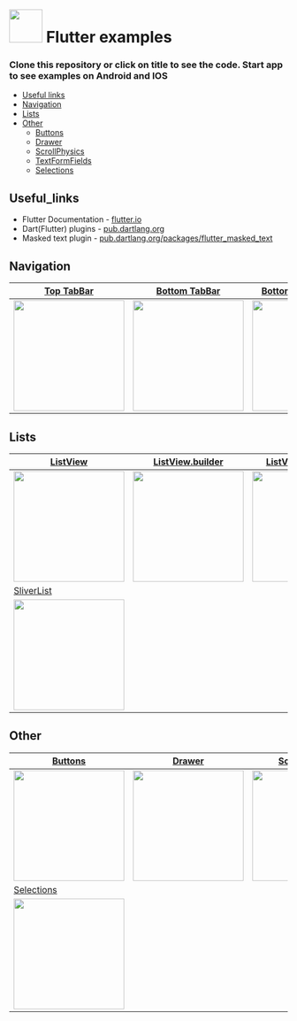 # <img src="https://cdn-images-1.medium.com/max/1200/1*5-aoK8IBmXve5whBQM90GA.png" width="60" /> Flutter examples 
### Clone this repository or click on title to see the code. Start app to see examples on Android and IOS 

- [Useful links](#Useful_links)
- [Navigation](#Navigation)
- [Lists](#Lists)
- [Other](#Other)
  - [Buttons](#Other)
  - [Drawer](#Other)
  - [ScrollPhysics](#Other)
  - [TextFormFields](#Other)
  - [Selections](#Other)

## Useful_links
- Flutter Documentation - [flutter.io](https://flutter.io/docs)
- Dart(Flutter) plugins - [pub.dartlang.org](https://pub.dartlang.org/flutter)
- Masked text plugin - [pub.dartlang.org/packages/flutter_masked_text](https://pub.dartlang.org/packages/flutter_masked_text)

## Navigation
| [Top TabBar](https://github.com/Goolpe/flutter_simple/blob/master/lib/examples/navigation/exampleTopTabBar.dart) | [Bottom TabBar](https://github.com/Goolpe/flutter_simple/blob/master/lib/examples/navigation/exampleBottomTabBar.dart) | [BottomNavigationBar](https://github.com/Goolpe/flutter_simple/blob/master/lib/examples/navigation/exampleBottomNavigationBar.dart) | [BottomAppBar](https://github.com/Goolpe/flutter_simple/blob/master/lib/examples/navigation/exampleBottomAppBar.dart) |
| ---------- | ------------- | ------------------- | ------------ |
| <img src="https://media.giphy.com/media/Zd5YVCgsqKowWhGdn9/giphy.gif" width="200" /> | <img src="https://media.giphy.com/media/20KTI1fDfT6Z4422Vv/giphy.gif" width="200" /> | <img src="https://media.giphy.com/media/4TcR3uxI7xr0HUf9yU/giphy.gif" width="200" /> | <img src="https://media.giphy.com/media/3GlPRrJb9aF3P5JXqL/giphy.gif" width="200" />

## Lists
| [ListView](https://github.com/Goolpe/flutter_simple/blob/master/lib/examples/lists/exampleListView.dart) | [ListView.builder](https://github.com/Goolpe/flutter_simple/blob/master/lib/examples/lists/exampleListViewBuilder.dart) | [ListView.separated](https://github.com/Goolpe/flutter_simple/blob/master/lib/examples/lists/exampleListViewSeparated.dart) | [GridView.count](https://github.com/Goolpe/flutter_simple/blob/master/lib/examples/lists/exampleGridView.dart) |
| ---------- | ------------- | ------------- | ------------- |
| <img src="https://media.giphy.com/media/ddQnBNhxUd9ihKu4eq/giphy.gif" width="200" /> | <img src="https://media.giphy.com/media/5h28jVuDUapCdFOpO3/giphy.gif" width="200" /> | <img src="https://media.giphy.com/media/NRensw9ntQTf0dzIMe/giphy.gif" width="200" /> | <img src="https://media.giphy.com/media/26kO5pTj2gvbx8Ulco/giphy.gif" width="200" /> |
| [SliverList](https://github.com/Goolpe/flutter_simple/blob/master/lib/examples/lists/exampleSliverList.dart) |
| <img src="https://media.giphy.com/media/3oaeOedAfWfLZ5zJP8/giphy.gif" width="200" /> |

## Other
| [Buttons](https://github.com/Goolpe/flutter_simple/blob/master/lib/examples/other/exampleButtons.dart) | [Drawer](https://github.com/Goolpe/flutter_simple/blob/master/lib/examples/other/exampleDrawer.dart) | [ScrollPhysics](https://github.com/Goolpe/flutter_simple/blob/master/lib/examples/other/exampleScrollPhysics.dart) | [TextFormFields](https://github.com/Goolpe/flutter_simple/blob/master/lib/examples/other/exampleTextFormFields.dart) |
| ---------- | ---------- | ---------- | ---------- |
| <img src="https://media.giphy.com/media/d7naYNNCAabKlr149a/giphy.gif" width="200" /> | <img src="https://media.giphy.com/media/3osBSM7UWhnfEPu28m/giphy.gif" width="200" /> | <img src="https://media.giphy.com/media/9uHZoEp9TA6Nsl7CMj/giphy.gif" width="200" /> | <img src="https://media.giphy.com/media/X8bZzjiE5ceGYursnn/giphy.gif" width="200" /> |
| [Selections](https://github.com/Goolpe/flutter_simple/blob/master/lib/examples/lists/exampleSelections.dart) |
| <img src="https://media.giphy.com/media/1hzZu0cqRfDNYJFI3F/giphy.gif" width="200" /> |